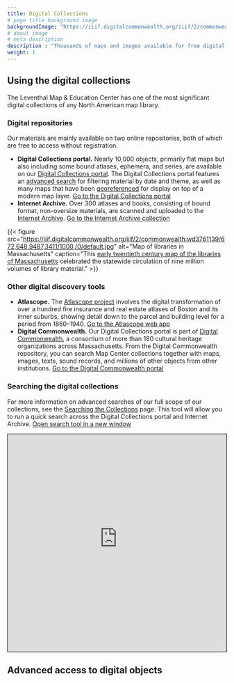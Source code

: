 ```yaml
---
title: Digital Collections
# page title background image
backgroundImage: "https://iiif.digitalcommonwealth.org/iiif/2/commonwealth:3f463366g/1292,3248,8404,3417/1200,/0/default.jpg"
# about image
# meta description
description : "Thousands of maps and images available for free digital access"
weight: 1
---
```


## Using the digital collections

The Leventhal Map & Education Center has one of the most significant digital collections of any North American map library. 

### Digital repositories

Our materials are mainly available on two online repositories, both of which are free to access without registration.

- **Digital Collections portal.** Nearly 10,000 objects, primarily flat maps but also including some bound atlases, ephemera, and series, are available on our [Digital Collections portal](https://collections.leventhalmap.org). The Digital Collections portal features an [advanced search](https://collections.leventhalmap.org/advanced) for filtering material by date and theme, as well as many maps that have been [georeferenced](https://collections.leventhalmap.org/search?f%5Bgeoreferenced_bsi%5D%5B%5D=yes) for display on top of a modern map layer. <a href="https://collections.leventhalmap.org/" class="btn btn-outline-primary btn-xs mr-2"><i class="fas fa-eye"></i> Go to the Digital Collections portal</a>
- **Internet Archive.** Over 300 atlases and books, consisting of bound format, non-oversize materials, are scanned and uploaded to the [Internet Archive](https://archive.org/details/normanbleventhalmapcenter). <a href="https://archive.org/details/normanbleventhalmapcenter" class="btn btn-outline-primary btn-xs mr-2"><i class="fas fa-eye"></i> Go to the Internet Archive collection</a>

{{< figure src="https://iiif.digitalcommonwealth.org/iiif/2/commonwealth:wd3761139/672,648,9487,3411/1000,/0/default.jpg" alt="Map of libraries in Massachusetts" caption="This [early twentieth century map of the libraries of Massachusetts](https://collections.leventhalmap.org/search/commonwealth:wd3761121) celebrated the statewide circulation of nine million volumes of library material." >}} 

### Other digital discovery tools

- **Atlascope.** The [Atlascope project](projects/digital-projects/#atlascope) involves the digital transformation of over a hundred fire insurance and real estate atlases of Boston and its inner suburbs, showing detail down to the parcel and building level for a period from 1860–1940. <a href="https://atlascope.leventhalmap.org/" class="btn btn-outline-primary btn-xs mr-2"><i class="fas fa-eye"></i> Go to the Atlascope web app</a>
- **Digital Commonwealth.** Our Digital Collections portal is part of [Digital Commonwealth](https://www.digitalcommonwealth.org), a consortium of more than 180 cultural heritage organizations across Massachusetts. From the Digital Commonwealth repository, you can search Map Center collections together with maps, images, texts, sound records, and millions of other objects from other institutions. <a href="https://digitalcommonwealth.org" class="btn btn-outline-primary btn-xs mr-2"><i class="fas fa-eye"></i> Go to the Digital Commonwealth portal</a>

### Searching the digital collections

For more information on advanced searches of our full scope of our collections, see the [Searching the Collections](collections/searching) page. This tool will allow you to run a quick search across the Digital Collections portal and Internet Archive. <a href="https://geoservices.leventhalmap.org/union-search" class="btn btn-outline-primary btn-xs mr-2"><i class="fas fa-external-link-square-alt"></i> Open search tool in a new window</a>

<iframe src="https://geoservices.leventhalmap.org/union-search" style="width:100%;height:500px;border:1px solid black;"></iframe>

## Advanced access to digital objects


